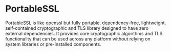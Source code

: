 # PortableSSL
PortableSSL is like openssl but fully portable, dependency-free, lightweight, self-contained cryptographic and TLS library designed to have zero external dependencies. It provides core cryptographic algorithms and TLS functionality that can be used across any platform without relying on system libraries or pre-installed components.
